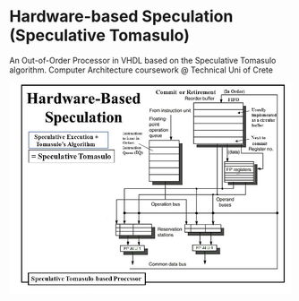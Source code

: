 # Hardware-based Speculation (Speculative Tomasulo)
An Out-of-Order Processor in VHDL based on the Speculative Tomasulo algorithm. 
Computer Architecture coursework @ Technical Uni of Crete

![](Speculative_Tomasulo.jpg) 

